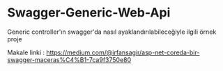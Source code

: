 # Swagger-Generic-Web-Api
Generic controller'ın swagger'da nasıl ayaklandırılabileceğiyle ilgili örnek proje

Makale linki : https://medium.com/@irfansagir/asp-net-coreda-bir-swagger-maceras%C4%B1-7ca9f3750e80
